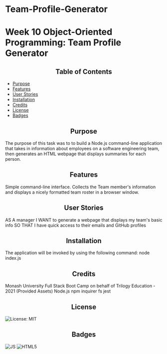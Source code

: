 # Team-Profile-Generator

# Week 10 Object-Oriented Programming: Team Profile Generator

<h2 style="text-align:center"> Table of Contents </h2>

- [Purpose](#Purpose)
- [Features](#Features)
- [User Stories](#Stories)
- [Installation](#Installation)
- [Credits](#Credits)
- [License](#License)
- [Badges](#Badges)



## <h2 style="text-align:center" id="purpose">Purpose</h2>

The purpose of this task was to to build a Node.js command-line application that takes in information about employees on a software engineering team, then generates an HTML webpage that displays summaries for each person. 

## <h2 style="text-align:center" id="features">Features</h2>
Simple command-line interface. Collects the Team member's information and displays a nicely formatted team roster in a browser window.

## <h2 style="text-align:center" id="Stories">User Stories</h2>
AS A manager
I WANT to generate a webpage that displays my team's basic info
SO THAT I have quick access to their emails and GitHub profiles

## <h2 style="text-align:center" id="installation">Installation</h2> 
The application will be invoked by using the following command: node index.js

## <h2 style="text-align:center" id="credits"> Credits</h2>
Monash University Full Stack Boot Camp on behalf of Trilogy Education - 2021 (Provided Assets)
Node.js
npm
inquirer
fs
jest

## <h2 style="text-align:center">License</h2>
<img alt="License: MIT" src="https://img.shields.io/badge/License-MIT-yellow.svg">

## <h2 style="text-align:center">Badges</h2>

<img alt="JS" src="https://img.shields.io/badge/JavaScript-F7DF1E?style=for-the-badge&logo=javascript&logoColor=black"/>
<img alt="HTML5" src="https://img.shields.io/badge/html5-%23E34F26.svg?style=for-the-badge&logo=html5&logoColor=white"/>
